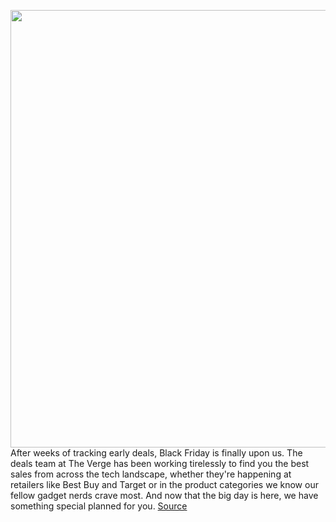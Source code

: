 <img src='https://cdn.vox-cdn.com/thumbor/Fxd-6x2itLzeHnz_J__UGax3HCI=/0x0:3000x2000/1200x675/filters:focal(1172x748:1652x1228)/cdn.vox-cdn.com/uploads/chorus_image/image/70194506/VRG_ILLO_BlackFriday_LiveBlog.0.jpg' width='700px' /><br/>
After weeks of tracking early deals, Black Friday is finally upon us. The deals team at The Verge has been working tirelessly to find you the best sales from across the tech landscape, whether they're happening at retailers like Best Buy and Target or in the product categories we know our fellow gadget nerds crave most. And now that the big day is here, we have something special planned for you.
<a href='https://www.theverge.com/22798952/amazon-lightning-deals-black-friday-2021-tech-gadgets-live'> Source <a/>